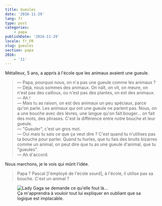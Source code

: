 ```yaml
---
title: Gueules
date: '2016-11-29'
lang: fr
type: post
categories:
    - papa
publishDate: '2016-11-29'
locale: fr_FR
slug: gueules
section: papa
2016:
    - '11'
---
```


Métalleux, 5 ans, a appris à l'école que les animaux avaient une gueule.

<!--more-->

> — Papa, pourquoi nous, on n'a pas une gueule comme les animaux ?  
> — Déjà,  nous sommes des animaux. On naît, on vit, on meure, on n'est pas des cailloux, ou n'est pas des plantes, on est des animaux.  
> — Ah !  
> — Mais tu as raison, on est des animaux un peu spéciaux, parce qu'on parle. Les animaux qui ont une gueule ne parlent pas. Nous, on a une bouche avec des lèvres, une langue qu'on fait bouger… on fait des mots, des phrases. C'est la différence entre notre bouche et leur gueule.  
> — "Gueuler", c'est un gros mot.  
> — Oui mais tu sais ce que ça veut dire ? C'est quand tu n'utilises pas ta bouche pour parler. Quand tu hurles, que tu fais des bruits bizarres comme un animal, on peut dire que tu as une gueule d'animal, que tu "gueules".  
> — Ah d'accord.

Nous marchons, je le vois qui mûrit l'idée.

> Papa ? Pascal [l'employé de l'école sourd], à l'école, il utilise pas sa bouche. C'est un animal ?

<figure>
  <img src="{{<fileFolder>}}gaga.gif" alt="Lady Gaga se demande ce qu'elle fout là…"/>
  <figcaption>Ça m'apprendra à vouloir tout lui expliquer en oubliant que sa logique est implacable.</figcaption>
</figure>